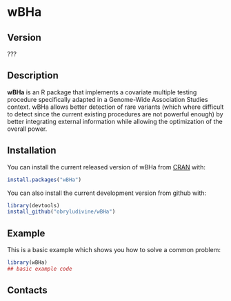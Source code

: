 
# wBHa

<!-- badges: start -->
<!-- badges: end -->
## Version 

???

## Description

**wBHa** is an R package that implements a covariate multiple testing procedure specifically adapted in a Genome-Wide Association Studies context. wBHa allows better detection of rare variants (which where difficult to detect since the current existing procedures are not powerful enough) by better integrating external information while allowing the optimization of the overall power.

## Installation

You can install the current released version of wBHa from [CRAN](https://CRAN.R-project.org) with:

``` r
install.packages("wBHa")
```

You can also install the current development version from github with:
``` r
library(devtools)
install_github("obryludivine/wBHa")
```

## Example

This is a basic example which shows you how to solve a common problem:

``` r
library(wBHa)
## basic example code
```

## Contacts

